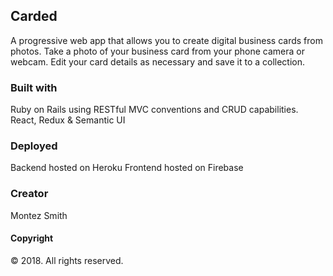 
<h2>Carded</h2>
A progressive web app that allows you to create digital business cards from photos. Take a photo of your business card from your phone camera or webcam. Edit your card details as necessary and save it to a collection.

<h3>Built with</h3>
Ruby on Rails using RESTful MVC conventions and CRUD capabilities.
React, Redux & Semantic UI

<h3>Deployed</h3>
Backend hosted on Heroku
Frontend hosted on Firebase

<h3>Creator</h3>
Montez Smith

<h4>Copyright</h4>
&copy; 2018. All rights reserved.
